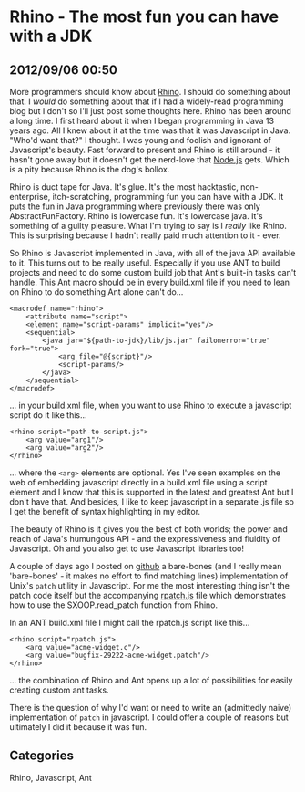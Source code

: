 # Rhino - The most fun you can have with a JDK

## 2012/09/06 00:50

More programmers should know about [Rhino][0]. I should do something about
that. I *would* do something about that if I had a widely-read
programming blog but I don't so I'll just post some thoughts here.
Rhino has been around a long time. I first heard about it when I began
programming in Java 13 years ago. All I knew about it at the time was
that it was Javascript in Java. "Who'd want that?" I thought. I was
young and foolish and ignorant of Javascript's beauty.
Fast forward to present and Rhino is still around - it hasn't gone
away but it doesn't get the nerd-love that [Node.js][3] gets. Which is a
pity because Rhino is the dog's bollox.

Rhino is duct tape for Java. It's glue. It's the most hacktastic,
non-enterprise, itch-scratching, programming fun you can have with a
JDK. It puts the fun in Java programming where previously there was
only AbstractFunFactory. Rhino is lowercase fun. It's lowercase
java. It's something of a guilty pleasure. What I'm trying to say is I
*really* like Rhino. This is surprising because I hadn't really paid
much attention to it - ever.

So Rhino is Javascript implemented in Java, with all of the java API
available to it. This turns out to be really useful. Especially if you
use ANT to build projects and need to do some custom build job that
Ant's built-in tasks can't handle. This Ant macro should be in every
build.xml file if you need to lean on Rhino to do something Ant alone
can't do...

    <macrodef name="rhino">
        <attribute name="script">
        <element name="script-params" implicit="yes"/>
        <sequential>
            <java jar="${path-to-jdk}/lib/js.jar" failonerror="true" fork="true">
                <arg file="@{script}"/>
                <script-params/>
            </java>
        </sequential>
    </macrodef>

... in your build.xml file, when you want to use Rhino to execute a
javascript script do it like this...

    <rhino script="path-to-script.js">
        <arg value="arg1"/>
        <arg value="arg2"/>
    </rhino>

... where the `<arg>` elements are optional. Yes I've seen examples on
the web of embedding javascript directly in a build.xml file using a
script element and I know that this is supported in the latest and
greatest Ant but I don't have that. And besides, I like to keep
javascript in a separate .js file so I get the benefit of syntax
highlighting in my editor.

The beauty of Rhino is it gives you the best of both worlds; the power
and reach of Java's humungous API - and the expressiveness and
fluidity of Javascript. Oh and you also get to use Javascript
libraries too!

A couple of days ago I posted on [github][1] a bare-bones (and I
really mean 'bare-bones' - it makes no effort to find matching lines)
implementation of Unix's `patch` utility in Javascript. For me the
most interesting thing isn't the patch code itself but the
accompanying [rpatch.js][2] file which demonstrates how to use the
SXOOP.read_patch function from Rhino.

In an ANT build.xml file I might call the rpatch.js script like
this...

    <rhino script="rpatch.js">
        <arg value="acme-widget.c"/>
        <arg value="bugfix-29222-acme-widget.patch"/>
    </rhino>

... the combination of Rhino and Ant opens up a lot of possibilities
for easily creating custom ant tasks. 

There is the question of why I'd want or need to write an (admittedly
naive) implementation of `patch` in javascript. I could offer a couple
of reasons but ultimately I did it because it was fun.

[0]: https://developer.mozilla.org/en-US/docs/Rhino
[1]: http://github.com/walterhiggins/sxoop-patch
[2]: https://github.com/walterhiggins/sxoop-patch/blob/master/rpatch.js
[3]: http://nodejs.org/

## Categories
Rhino, Javascript, Ant
